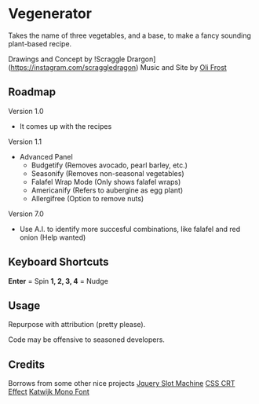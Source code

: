 # Vegenerator
 
Takes the name of three vegetables, and a base, to make a fancy sounding plant-based recipe.

Drawings and Concept by !Scraggle Drargon](https://instagram.com/scraggledragon)
Music and Site by [Oli Frost](https://olifro.st/links)

## Roadmap

Version 1.0
- It comes up with the recipes

Version 1.1
- Advanced Panel
	- Budgetify (Removes avocado, pearl barley, etc.)
	- Seasonify (Removes non-seasonal vegetables)
	- Falafel Wrap Mode (Only shows falafel wraps)
	- Americanify (Refers to aubergine as egg plant)
	- Allergifree (Option to remove nuts)

Version 7.0
- Use A.I. to identify more succesful combinations, like falafel and red onion (Help wanted)

## Keyboard Shortcuts

**Enter** = Spin
**1, 2, 3, 4** = Nudge

## Usage

Repurpose with attribution (pretty please).

Code may be offensive to seasoned developers.

## Credits

Borrows from some other nice projects
[Jquery Slot Machine](https://github.com/josex2r/jQuery-SlotMachine)
[CSS CRT Effect](http://aleclownes.com/2017/02/01/crt-display.html)
[Katwijk Mono Font](https://wehtt.am/fonts/)

